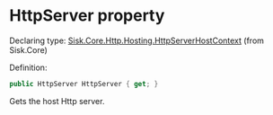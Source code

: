 <!--

Copyrights 2023 Sisk Framework - CypherPotato
Published under MIT license

!!! DO NOT EDIT THIS FILE !!!
This file was generated by a tool in the Sisk package. To edit the information in this documentation,
edit the XML documentation present in the Sisk source code.

-->


# HttpServer property

Declaring type: [Sisk.Core.Http.Hosting.HttpServerHostContext](/spec/Sisk.Core.Http.Hosting.HttpServerHostContext.md) (from Sisk.Core)


Definition:

```cs
public HttpServer HttpServer { get; }
```

Gets the host Http server.

